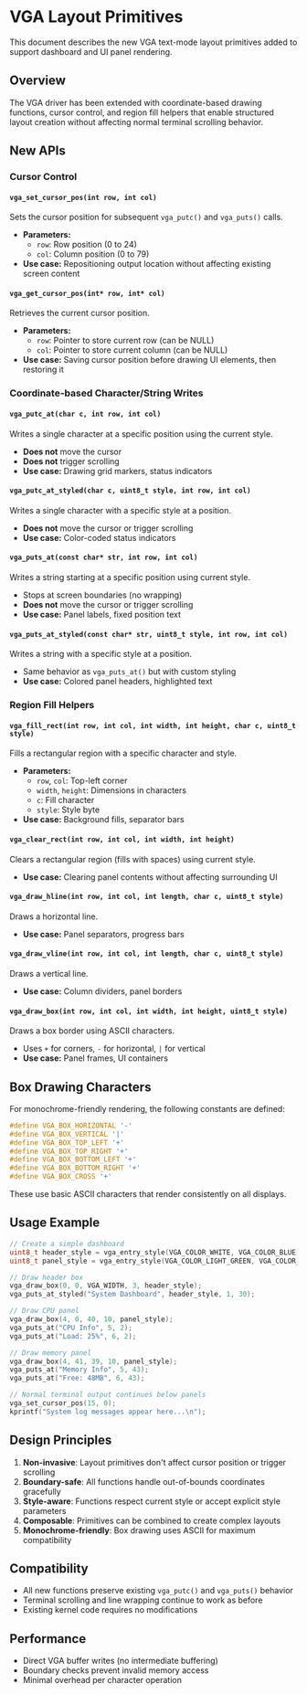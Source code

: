 # VGA Layout Primitives

This document describes the new VGA text-mode layout primitives added to support dashboard and UI panel rendering.

## Overview

The VGA driver has been extended with coordinate-based drawing functions, cursor control, and region fill helpers that enable structured layout creation without affecting normal terminal scrolling behavior.

## New APIs

### Cursor Control

#### `vga_set_cursor_pos(int row, int col)`
Sets the cursor position for subsequent `vga_putc()` and `vga_puts()` calls.
- **Parameters:**
  - `row`: Row position (0 to 24)
  - `col`: Column position (0 to 79)
- **Use case:** Repositioning output location without affecting existing screen content

#### `vga_get_cursor_pos(int* row, int* col)`
Retrieves the current cursor position.
- **Parameters:**
  - `row`: Pointer to store current row (can be NULL)
  - `col`: Pointer to store current column (can be NULL)
- **Use case:** Saving cursor position before drawing UI elements, then restoring it

### Coordinate-based Character/String Writes

#### `vga_putc_at(char c, int row, int col)`
Writes a single character at a specific position using the current style.
- **Does not** move the cursor
- **Does not** trigger scrolling
- **Use case:** Drawing grid markers, status indicators

#### `vga_putc_at_styled(char c, uint8_t style, int row, int col)`
Writes a single character with a specific style at a position.
- **Does not** move the cursor or trigger scrolling
- **Use case:** Color-coded status indicators

#### `vga_puts_at(const char* str, int row, int col)`
Writes a string starting at a specific position using current style.
- Stops at screen boundaries (no wrapping)
- **Does not** move the cursor or trigger scrolling
- **Use case:** Panel labels, fixed position text

#### `vga_puts_at_styled(const char* str, uint8_t style, int row, int col)`
Writes a string with a specific style at a position.
- Same behavior as `vga_puts_at()` but with custom styling
- **Use case:** Colored panel headers, highlighted text

### Region Fill Helpers

#### `vga_fill_rect(int row, int col, int width, int height, char c, uint8_t style)`
Fills a rectangular region with a specific character and style.
- **Parameters:**
  - `row`, `col`: Top-left corner
  - `width`, `height`: Dimensions in characters
  - `c`: Fill character
  - `style`: Style byte
- **Use case:** Background fills, separator bars

#### `vga_clear_rect(int row, int col, int width, int height)`
Clears a rectangular region (fills with spaces) using current style.
- **Use case:** Clearing panel contents without affecting surrounding UI

#### `vga_draw_hline(int row, int col, int length, char c, uint8_t style)`
Draws a horizontal line.
- **Use case:** Panel separators, progress bars

#### `vga_draw_vline(int row, int col, int length, char c, uint8_t style)`
Draws a vertical line.
- **Use case:** Column dividers, panel borders

#### `vga_draw_box(int row, int col, int width, int height, uint8_t style)`
Draws a box border using ASCII characters.
- Uses `+` for corners, `-` for horizontal, `|` for vertical
- **Use case:** Panel frames, UI containers

## Box Drawing Characters

For monochrome-friendly rendering, the following constants are defined:

```c
#define VGA_BOX_HORIZONTAL '-'
#define VGA_BOX_VERTICAL '|'
#define VGA_BOX_TOP_LEFT '+'
#define VGA_BOX_TOP_RIGHT '+'
#define VGA_BOX_BOTTOM_LEFT '+'
#define VGA_BOX_BOTTOM_RIGHT '+'
#define VGA_BOX_CROSS '+'
```

These use basic ASCII characters that render consistently on all displays.

## Usage Example

```c
// Create a simple dashboard
uint8_t header_style = vga_entry_style(VGA_COLOR_WHITE, VGA_COLOR_BLUE);
uint8_t panel_style = vga_entry_style(VGA_COLOR_LIGHT_GREEN, VGA_COLOR_BLACK);

// Draw header box
vga_draw_box(0, 0, VGA_WIDTH, 3, header_style);
vga_puts_at_styled("System Dashboard", header_style, 1, 30);

// Draw CPU panel
vga_draw_box(4, 0, 40, 10, panel_style);
vga_puts_at("CPU Info", 5, 2);
vga_puts_at("Load: 25%", 6, 2);

// Draw memory panel
vga_draw_box(4, 41, 39, 10, panel_style);
vga_puts_at("Memory Info", 5, 43);
vga_puts_at("Free: 48MB", 6, 43);

// Normal terminal output continues below panels
vga_set_cursor_pos(15, 0);
kprintf("System log messages appear here...\n");
```

## Design Principles

1. **Non-invasive**: Layout primitives don't affect cursor position or trigger scrolling
2. **Boundary-safe**: All functions handle out-of-bounds coordinates gracefully
3. **Style-aware**: Functions respect current style or accept explicit style parameters
4. **Composable**: Primitives can be combined to create complex layouts
5. **Monochrome-friendly**: Box drawing uses ASCII for maximum compatibility

## Compatibility

- All new functions preserve existing `vga_putc()` and `vga_puts()` behavior
- Terminal scrolling and line wrapping continue to work as before
- Existing kernel code requires no modifications

## Performance

- Direct VGA buffer writes (no intermediate buffering)
- Boundary checks prevent invalid memory access
- Minimal overhead per character operation
